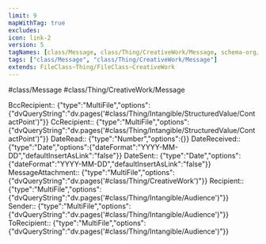 ```yaml
---
limit: 9
mapWithTag: true
excludes:
icon: link-2
version: 5
tagNames: [class/Message, class/Thing/CreativeWork/Message, schema-org/Message]
tags: ["class/Message", "class/Thing/CreativeWork/Message"]
extends: FileClass~Thing/FileClass~CreativeWork
---
```


#class/Message
#class/Thing/CreativeWork/Message

BccRecipient:: {"type":"MultiFile","options":{"dvQueryString":"dv.pages('#class/Thing/Intangible/StructuredValue/ContactPoint')"}}
CcRecipient:: {"type":"MultiFile","options":{"dvQueryString":"dv.pages('#class/Thing/Intangible/StructuredValue/ContactPoint')"}}
DateRead:: {"type":"Number","options":{}}
DateReceived:: {"type":"Date","options":{"dateFormat":"YYYY-MM-DD","defaultInsertAsLink":"false"}}
DateSent:: {"type":"Date","options":{"dateFormat":"YYYY-MM-DD","defaultInsertAsLink":"false"}}
MessageAttachment:: {"type":"MultiFile","options":{"dvQueryString":"dv.pages('#class/Thing/CreativeWork')"}}
Recipient:: {"type":"MultiFile","options":{"dvQueryString":"dv.pages('#class/Thing/Intangible/Audience')"}}
Sender:: {"type":"MultiFile","options":{"dvQueryString":"dv.pages('#class/Thing/Intangible/Audience')"}}
ToRecipient:: {"type":"MultiFile","options":{"dvQueryString":"dv.pages('#class/Thing/Intangible/Audience')"}}
